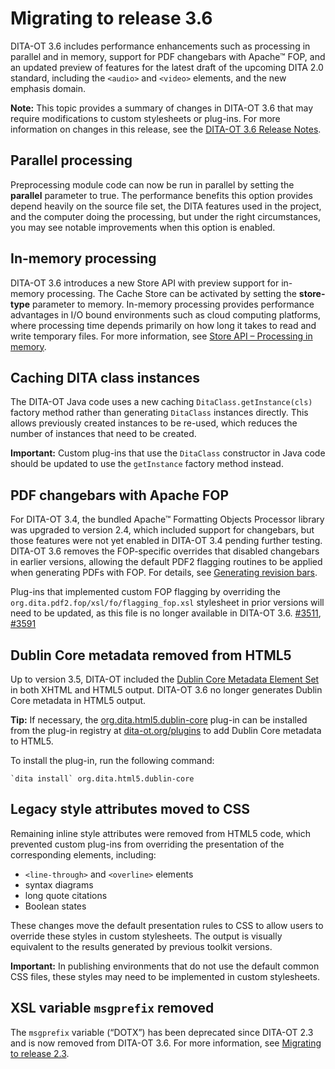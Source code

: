 # Migrating to release 3.6

DITA-OT 3.6 includes performance enhancements such as processing in parallel and in memory, support for PDF changebars with Apache™ FOP, and an updated preview of features for the latest draft of the upcoming DITA 2.0 standard, including the `<audio>` and `<video>` elements, and the new emphasis domain.

**Note:** This topic provides a summary of changes in DITA-OT 3.6 that may require modifications to custom stylesheets or plug-ins. For more information on changes in this release, see the [DITA-OT 3.6 Release Notes](https://www.dita-ot.org/3.6/release-notes/).

## Parallel processing

Preprocessing module code can now be run in parallel by setting the **parallel** parameter to true. The performance benefits this option provides depend heavily on the source file set, the DITA features used in the project, and the computer doing the processing, but under the right circumstances, you may see notable improvements when this option is enabled.

## In-memory processing

DITA-OT 3.6 introduces a new Store API with preview support for in-memory processing. The Cache Store can be activated by setting the **store-type** parameter to memory. In-memory processing provides performance advantages in I/O bound environments such as cloud computing platforms, where processing time depends primarily on how long it takes to read and write temporary files. For more information, see [Store API – Processing in memory](store-api.md).

## Caching DITA class instances

The DITA-OT Java code uses a new caching `DitaClass.getInstance(cls)` factory method rather than generating `DitaClass` instances directly. This allows previously created instances to be re-used, which reduces the number of instances that need to be created.

**Important:** Custom plug-ins that use the `DitaClass` constructor in Java code should be updated to use the `getInstance` factory method instead.

## PDF changebars with Apache FOP

For DITA-OT 3.4, the bundled Apache™ Formatting Objects Processor library was upgraded to version 2.4, which included support for changebars, but those features were not yet enabled in DITA-OT 3.4 pending further testing. DITA-OT 3.6 removes the FOP-specific overrides that disabled changebars in earlier versions, allowing the default PDF2 flagging routines to be applied when generating PDFs with FOP. For details, see [Generating revision bars](pdf2-creating-change-bars.md).

Plug-ins that implemented custom FOP flagging by overriding the `org.dita.pdf2.fop/xsl/fo/flagging_fop.xsl` stylesheet in prior versions will need to be updated, as this file is no longer available in DITA-OT 3.6. [\#3511](https://github.com/dita-ot/dita-ot/issues/3511), [\#3591](https://github.com/dita-ot/dita-ot/issues/3591)

## Dublin Core metadata removed from HTML5

Up to version 3.5, DITA-OT included the [Dublin Core Metadata Element Set](https://dublincore.org/specifications/dublin-core/dcmi-terms) in both XHTML and HTML5 output. DITA-OT 3.6 no longer generates Dublin Core metadata in HTML5 output.

**Tip:** If necessary, the [org.dita.html5.dublin-core](https://github.com/dita-ot/org.dita.html5.dublin-core/) plug-in can be installed from the plug-in registry at [dita-ot.org/plugins](https://www.dita-ot.org/plugins) to add Dublin Core metadata to HTML5.

To install the plug-in, run the following command:

```syntax-bash
`dita install` org.dita.html5.dublin-core
```

## Legacy style attributes moved to CSS

Remaining inline style attributes were removed from HTML5 code, which prevented custom plug-ins from overriding the presentation of the corresponding elements, including:

-   `<line-through>` and `<overline>` elements
-   syntax diagrams
-   long quote citations
-   Boolean states

These changes move the default presentation rules to CSS to allow users to override these styles in custom stylesheets. The output is visually equivalent to the results generated by previous toolkit versions.

**Important:** In publishing environments that do not use the default common CSS files, these styles may need to be implemented in custom stylesheets.

## XSL variable `msgprefix` removed

The `msgprefix` variable \(“DOTX”\) has been deprecated since DITA-OT 2.3 and is now removed from DITA-OT 3.6. For more information, see [Migrating to release 2.3](migrating-to-2.3.md).

